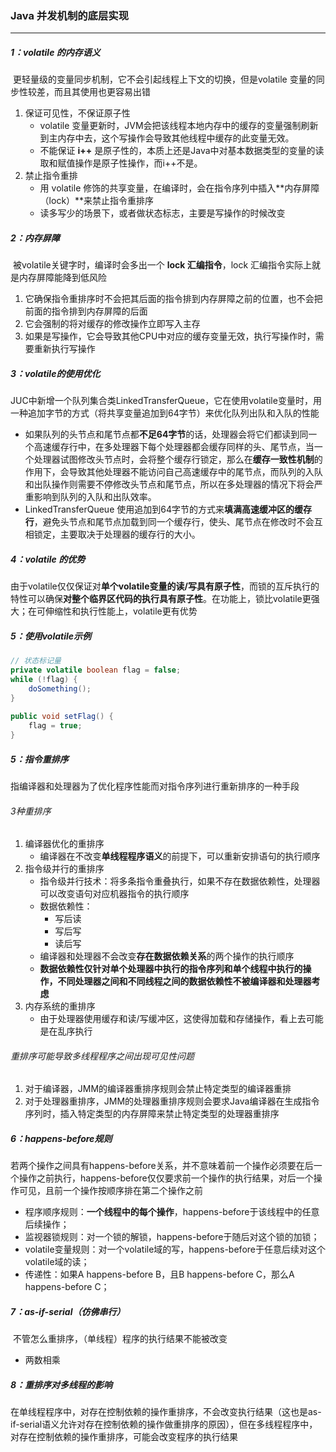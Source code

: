 ### Java 并发机制的底层实现

------

##### 1：volatile 的内存语义

​	更轻量级的变量同步机制，它不会引起线程上下文的切换，但是volatile 变量的同步性较差，而且其使用也更容易出错

1. 保证可见性，不保证原子性
   - volatile 变量更新时，JVM会把该线程本地内存中的缓存的变量强制刷新到主内存中去，这个写操作会导致其他线程中缓存的此变量无效。
   - 不能保证 **i++** 是原子性的，本质上还是Java中对基本数据类型的变量的读取和赋值操作是原子性操作，而i++不是。
2. 禁止指令重排 
   - 用 volatile 修饰的共享变量，在编译时，会在指令序列中插入**内存屏障（lock）**来禁止指令重排序
   - 读多写少的场景下，或者做状态标志，主要是写操作的时候改变

##### 2：内存屏障

​	被volatile关键字时，编译时会多出一个 **lock 汇编指令**，lock 汇编指令实际上就是内存屏障能降到低风险

1. 它确保指令重排序时不会把其后面的指令排到内存屏障之前的位置，也不会把前面的指令排到内存屏障的后面
2. 它会强制的将对缓存的修改操作立即写入主存
3. 如果是写操作，它会导致其他CPU中对应的缓存变量无效，执行写操作时，需要重新执行写操作

##### 3：volatile的使用优化

​	JUC中新增一个队列集合类LinkedTransferQueue<E>，它在使用volatile变量时，用一种追加字节的方式（将共享变量追加到64字节）来优化队列出队和入队的性能

- 如果队列的头节点和尾节点都**不足64字节**的话，处理器会将它们都读到同一个高速缓存行中，在多处理器下每个处理器都会缓存同样的头、尾节点，当一个处理器试图修改头节点时，会将整个缓存行锁定，那么在**缓存一致性机制**的作用下，会导致其他处理器不能访问自己高速缓存中的尾节点，而队列的入队和出队操作则需要不停修改头节点和尾节点，所以在多处理器的情况下将会严重影响到队列的入队和出队效率。
- LinkedTransferQueue 使用追加到64字节的方式来**填满高速缓冲区的缓存行**，避免头节点和尾节点加载到同一个缓存行，使头、尾节点在修改时不会互相锁定，主要取决于处理器的缓存行的大小。

##### 4：volatile 的优势

​	由于volatile仅仅保证对**单个volatile变量的读/写具有原子性**，而锁的互斥执行的特性可以确保**对整个临界区代码的执行具有原子性**。在功能上，锁比volatile更强大；在可伸缩性和执行性能上，volatile更有优势

##### 5：使用volatile示例

```java
// 状态标记量
private volatile boolean flag = false;
while (!flag) {
    doSomething();
}
 
public void setFlag() {
    flag = true;
}
```

##### 5：指令重排序

​	指编译器和处理器为了优化程序性能而对指令序列进行重新排序的一种手段

###### 3种重排序

1. 编译器优化的重排序
   - 编译器在不改变**单线程程序语义**的前提下，可以重新安排语句的执行顺序
2. 指令级并行的重排序
   - 指令级并行技术：将多条指令重叠执行，如果不存在数据依赖性，处理器可以改变语句对应机器指令的执行顺序
   - 数据依赖性：
     - 写后读
     - 写后写
     - 读后写
   - 编译器和处理器不会改变**存在数据依赖关系**的两个操作的执行顺序
   - **数据依赖性仅针对单个处理器中执行的指令序列和单个线程中执行的操作，不同处理器之间和不同线程之间的数据依赖性不被编译器和处理器考虑**
3. 内存系统的重排序
   - 由于处理器使用缓存和读/写缓冲区，这使得加载和存储操作，看上去可能是在乱序执行

###### 重排序可能导致多线程程序之间出现可见性问题

1. 对于编译器，JMM的编译器重排序规则会禁止特定类型的编译器重排
2. 对于处理器重排序，JMM的处理器重排序规则会要求Java编译器在生成指令序列时，插入特定类型的内存屏障来禁止特定类型的处理器重排序

##### 6：happens-before规则

​	若两个操作之间具有happens-before关系，并不意味着前一个操作必须要在后一个操作之前执行，happens-before仅仅要求前一个操作的执行结果，对后一个操作可见，且前一个操作按顺序排在第二个操作之前

- 程序顺序规则：**一个线程中的每个操作**，happens-before于该线程中的任意后续操作；
- 监视器锁规则：对一个锁的解锁，happens-before于随后对这个锁的加锁；
- volatile变量规则：对一个volatile域的写，happens-before于任意后续对这个volatile域的读；
- 传递性：如果A happens-before B，且B happens-before C，那么A happens-before C；

##### 7：as-if-serial（仿佛串行）

​	不管怎么重排序，（单线程）程序的执行结果不能被改变

- 两数相乘

##### 8：重排序对多线程的影响

​	在单线程程序中，对存在控制依赖的操作重排序，不会改变执行结果（这也是as-if-serial语义允许对存在控制依赖的操作做重排序的原因），但在多线程程序中，对存在控制依赖的操作重排序，可能会改变程序的执行结果

